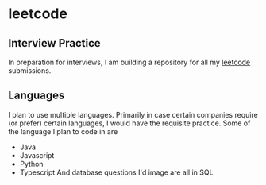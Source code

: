 # leetcode

## Interview Practice
In preparation for interviews, I am building a repository for all my [leetcode](https://leetcode.com/) submissions.

## Languages
I plan to use multiple languages. Primarily in case certain companies require (or prefer) certain languages, I would have the requisite practice. Some of the language I plan to code in are
- Java
- Javascript
- Python
- Typescript
And database questions I'd image are all in SQL
